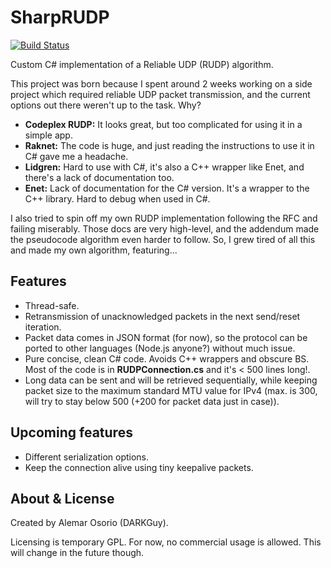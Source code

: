 # SharpRUDP

[![Build Status](https://travis-ci.org/darkguy2008/SharpRUDP.svg?branch=master)](https://travis-ci.org/darkguy2008/SharpRUDP)

Custom C# implementation of a Reliable UDP (RUDP) algorithm.

This project was born because I spent around 2 weeks working on a side project which required reliable UDP packet transmission, and the current options out there weren't up to the task. Why?

- **Codeplex RUDP:** It looks great, but too complicated for using it in a simple app.
- **Raknet:** The code is huge, and just reading the instructions to use it in C# gave me a headache.
- **Lidgren:** Hard to use with C#, it's also a C++ wrapper like Enet, and there's a lack of documentation too.
- **Enet:** Lack of documentation for the C# version. It's a wrapper to the C++ library. Hard to debug when used in C#.

I also tried to spin off my own RUDP implementation following the RFC and failing miserably. Those docs are very high-level, and the addendum made the pseudocode algorithm even harder to follow. So, I grew tired of all this and made my own algorithm, featuring...

## Features

- Thread-safe.
- Retransmission of unacknowledged packets in the next send/reset iteration.
- Packet data comes in JSON format (for now), so the protocol can be ported to other languages (Node.js anyone?) without much issue.
- Pure concise, clean C# code. Avoids C++ wrappers and obscure BS. Most of the code is in **RUDPConnection.cs** and it's < 500 lines long!.
- Long data can be sent and will be retrieved sequentially, while keeping packet size to the maximum standard MTU value for IPv4 (max. is 300, will try to stay below 500 (+200 for packet data just in case)).

## Upcoming features

- Different serialization options.
- Keep the connection alive using tiny keepalive packets.

## About & License

Created by Alemar Osorio (DARKGuy).

Licensing is temporary GPL. For now, no commercial usage is allowed. This will change in the future though.
